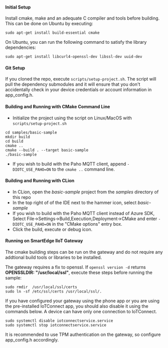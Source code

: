 #### Initial Setup

Install cmake, make and an adequate C compiler and tools before building. This can be done on Ubuntu by executing:
```shell script
sudo apt-get install build-essential cmake 
``` 
On Ubuntu, you can run the following command to satisfy the library dependencies: 

```shell script
sudo apt-get install libcurl4-openssl-dev libssl-dev uuid-dev
```

#### Git Setup

If you cloned the repo, execute ```scripts/setup-project.sh```. 
The script will pull the dependency submodules and it will ensure 
that you don't accidentally check in your device credentials or account information in app_config.h.

#### Building and Running with CMake Command Line
  * Initialize the project using the script on Linux/MacOS with ```scripts/setup-project.sh```

```shell script
cd samples/basic-sample
mkdir build
cd build
cmake ..
cmake --build . --target basic-sample
./basic-sample
```

* If you wish to build with the Paho MQTT client, append ```-DIOTC_USE_PAHO=ON``` to the ```cmake ..``` command line.

#### Building and Running with CLion

* In CLion, open the *basic-sample* project from the *samples* directory of this repo
* In the top right of of the IDE next to the hammer icon, select *basic-sample*
* If you wish to build with the Paho MQTT client instead of Azure SDK, Select File->Settings->Build,Execution,Deployment->CMake 
and enter ```-DIOTC_USE_PAHO=ON``` in the "CMake options" entry box.
* Click the build, execute or debug icon.

#### Running on SmartEdge IIoT Gateway

The cmake building steps can be run on the gateway and do not require any addtional build tools or libraries to be installed.

The gateway requires a fix to openssl. If ```openssl version -d``` returns **OPENSSLDIR: "/usr/local/ssl"**, execute these steps before running the sample:

```shell script
sudo rmdir  /usr/local/ssl/certs
sudo ln -sf /etc/ssl/certs /usr/local/ssl/.
```

If you have configured your gateway using the phone app or you are using the pre-installed IoTConnect app, 
you should also disable it  using the commands below.
A device can have only one connection to IoTConnect.

```shell script
sudo systemctl disable iotconnectservice.service
sudo systemctl stop iotconnectservice.service
```

It is recommended to use TPM authentication on the gateway, so configure app_config.h accordingly. 
